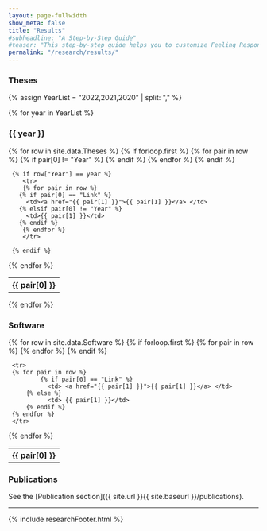 ```yaml
---
layout: page-fullwidth
show_meta: false
title: "Results"
#subheadline: "A Step-by-Step Guide"
#teaser: "This step-by-step guide helps you to customize Feeling Responsive to your needs."
permalink: "/research/results/"
---
```


### Theses

{% assign YearList = "2022,2021,2020" | split: "," %}

{% for year in YearList %}
### {{ year }} 

<table>
  {% for row in site.data.Theses %}
     {% if forloop.first %}
	<tr>
	{% for pair in row %}
	   {% if pair[0] != "Year" %}
	      <th>{{ pair[0] }}</th>
	   {% endif %}
        {% endfor %}
	</tr>
     {% endif %}

     {% if row["Year"] == year %}
        <tr>
        {% for pair in row %}
	   {% if pair[0] == "Link" %}
	   	 <td><a href="{{ pair[1] }}">{{ pair[1] }}</a> </td>
	   {% elsif pair[0] != "Year" %}
	   	 <td>{{ pair[1] }}</td>
	   {% endif %}
        {% endfor %}
        </tr>

     {% endif %}    
  {% endfor %}
  
</table>
{% endfor %}

### Software

<table>
  {% for row in site.data.Software %}
     {% if forloop.first %}
	<tr>
	{% for pair in row %}
	      <th>{{ pair[0] }}</th>
        {% endfor %}
	</tr>
     {% endif %}

     <tr>
     {% for pair in row %}
     	     {% if pair[0] == "Link" %}
	     	   <td> <a href="{{ pair[1] }}">{{ pair[1] }}</a> </td>
	     {% else %}
	     	   <td> {{ pair[1] }}</td>
	     {% endif %}
     {% endfor %}
     </tr>

  {% endfor %}
  
</table>


### Publications

See the [Publication section]({{ site.url }}{{ site.baseurl }}/publications).

---

{% include researchFooter.html %}

